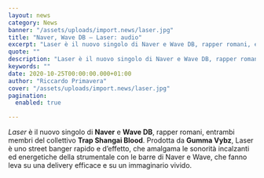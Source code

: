 ```yaml
---
layout: news
category: News
banner: "/assets/uploads/import.news/laser.jpg"
title: "Naver, Wave DB – Laser: audio"
excerpt: "Laser è il nuovo singolo di Naver e Wave DB, rapper romani, entrambi membri del collettivo Trap Shangai Blood. Prodotta da Gumma Vybz, Laser è uno street banger rapido e d’effetto, che amalgama le sonorità incalzanti ed energetiche della strumentale con le barre di Naver e Wave, che fanno leva su una delivery efficace e [&hellip"
quote: ""
description: "Laser è il nuovo singolo di Naver e Wave DB, rapper romani, entrambi membri del collettivo Trap Shangai Blood. Prodotta da Gumma Vybz, Laser è uno street banger rapido e d’effetto, che amalgama le sonorità incalzanti ed energetiche della strumentale con le barre di Naver e Wave, che fanno leva su una delivery efficace e [&hellip"
keywords: ""
date: 2020-10-25T00:00:00.000+01:00
author: "Riccardo Primavera"
cover: "/assets/uploads/import.news/laser.jpg"
pagination:
  enabled: true

---
```


_Laser_ è il nuovo singolo di **Naver** e **Wave DB**, rapper romani, entrambi membri del collettivo **Trap Shangai Blood**. Prodotta da **Gumma Vybz**, Laser è uno street banger rapido e d’effetto, che amalgama le sonorità incalzanti ed energetiche della strumentale con le barre di Naver e Wave, che fanno leva su una delivery efficace e su un immaginario vivido.